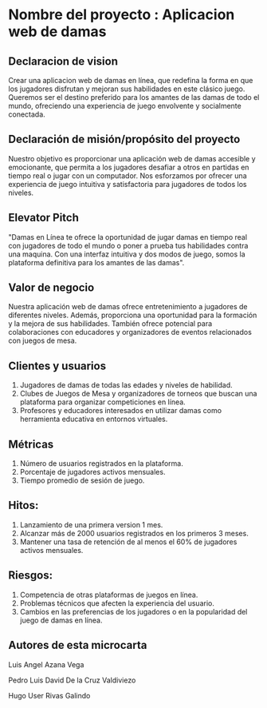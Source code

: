 # Nombre del proyecto : Aplicacion web de damas

## Declaracion de vision

Crear una aplicacion web de damas en línea, que redefina la forma en que los jugadores disfrutan y mejoran sus habilidades en este clásico juego. Queremos ser el destino preferido para los amantes de las damas de todo el mundo, ofreciendo una experiencia de juego envolvente y socialmente conectada.

## Declaración de misión/propósito del proyecto 

Nuestro objetivo es proporcionar una aplicación web de damas accesible y emocionante, que permita a los jugadores desafiar a otros en partidas en tiempo real o jugar con un computador. Nos esforzamos por ofrecer una experiencia de juego intuitiva y satisfactoria para jugadores de todos los niveles.


## Elevator Pitch

"Damas en Línea te ofrece la oportunidad de jugar damas en tiempo real con jugadores de todo el mundo o poner a prueba tus habilidades contra una maquina. Con una interfaz intuitiva y dos modos de juego, somos la plataforma definitiva para los amantes de las damas".


## Valor de negocio

Nuestra aplicación web de damas ofrece entretenimiento a jugadores de diferentes niveles. Además, proporciona una oportunidad para la formación y la mejora de sus habilidades. También ofrece potencial para colaboraciones con educadores y organizadores de eventos relacionados con juegos de mesa.


## Clientes y usuarios

1. Jugadores de damas de todas las edades y niveles de habilidad.
2. Clubes de Juegos de Mesa y organizadores de torneos que buscan una plataforma para organizar competiciones en línea.
3. Profesores y educadores interesados en utilizar damas como herramienta educativa en entornos virtuales.


## Métricas

1. Número de usuarios registrados en la plataforma.
2. Porcentaje de jugadores activos mensuales.
3. Tiempo promedio de sesión de juego.

## Hitos:

1. Lanzamiento de una primera version 1 mes.
2. Alcanzar más de 2000 usuarios registrados en los primeros 3 meses.
3. Mantener una tasa de retención de al menos el 60% de jugadores activos mensuales.


## Riesgos:

1. Competencia de otras plataformas de juegos en línea.
2. Problemas técnicos que afecten la experiencia del usuario.
3. Cambios en las preferencias de los jugadores o en la popularidad del juego de damas en línea.

## Autores de esta microcarta

Luis Angel Azana Vega

Pedro Luis David De la Cruz Valdiviezo

Hugo User Rivas Galindo

